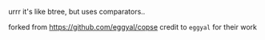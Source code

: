 urrr it's like btree, but uses comparators..

forked from https://github.com/eggyal/copse credit to `eggyal` for their work
